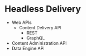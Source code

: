 # Headless Delivery

* Web APIs
  * Content Delivery API
    * REST
    * GraphQL
* Content Administration API
* Data Engine API
